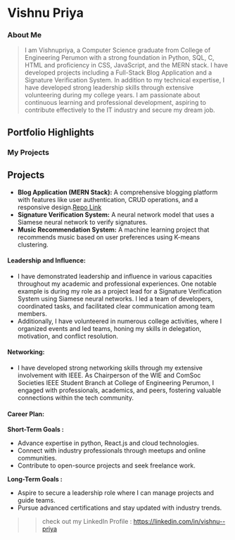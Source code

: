 # Vishnu Priya

### About Me

> I am Vishnupriya, a Computer Science graduate from College of Engineering Perumon with a strong foundation in Python, SQL, C, HTML and proficiency in CSS, JavaScript, and the MERN stack. I have developed projects including a Full-Stack Blog Application and a Signature Verification System. In addition to my technical expertise, I have developed strong leadership skills through extensive volunteering during my college years.
> I am passionate about continuous learning and professional development, aspiring to contribute effectively to the IT industry and secure my dream job. 


## Portfolio Highlights

### My Projects
## Projects
- **Blog Application (MERN Stack):** A comprehensive blogging platform with features like user authentication, CRUD operations, and a responsive design.[Repo Link](https://github.com/Vishnupriya-vv/BlogApp)
- **Signature Verification System:** A neural network model that uses a Siamese neural network to verify signatures.
- **Music Recommendation System:** A machine learning project that recommends music based on user preferences using K-means clustering.
#### Leadership and Influence:

- I have demonstrated leadership and influence in various capacities throughout my academic and professional experiences. One notable example is during my role as a project lead for a Signature Verification System using Siamese neural networks. I led a team of developers, coordinated tasks, and facilitated clear communication among team members.
- Additionally, I have volunteered in numerous college activities, where I organized events and led teams, honing my skills in delegation, motivation, and conflict resolution.

#### Networking:

- I have developed strong networking skills through my extensive involvement with IEEE. As Chairperson of the WIE and ComSoc Societies IEEE Student Branch at College of Engineering Perumon, I engaged with professionals, academics, and peers, fostering valuable connections within the tech community.

#### Career Plan:

**Short-Term Goals :**
- Advance expertise in python, React.js and cloud technologies.
- Connect with industry professionals through meetups and online communities.
- Contribute to open-source projects and seek freelance work.
  
**Long-Term Goals :**
- Aspire to secure a leadership role where I can manage projects and guide teams.
- Pursue advanced certifications and stay updated with industry trends.

>> check out my LinkedIn Profile : https://linkedin.com/in/vishnu--priya

